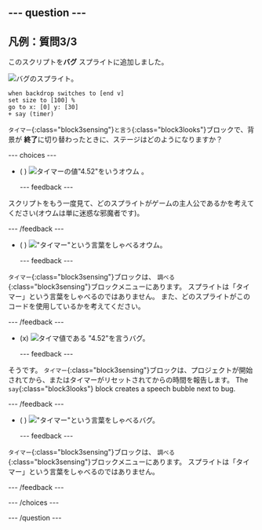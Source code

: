 --- question ---
---
凡例：質問3/3
---

このスクリプトを**バグ** スプライトに追加しました。

![バグのスプライト。](images/bug-sprite.png)

```blocks3
when backdrop switches to [end v]
set size to [100] % 
go to x: [0] y: [30] 
+ say (timer) 
```

`タイマー`{:class="block3sensing"}`と言う`{:class="block3looks"}ブロックで、背景が **終了**に切り替わったときに、ステージはどのようになりますか？

--- choices ---

- ( ) ![タイマーの値"4.52"をいうオウム 。](images/quiz_parrot_number.png)

  --- feedback ---

スクリプトをもう一度見て、どのスプライトがゲームの主人公であるかを考えてください(オウムは単に迷惑な邪魔者です)。

  --- /feedback ---

- ( ) !["タイマー"という言葉をしゃべるオウム。](images/quiz_parrot_timer.png)

  --- feedback ---

`タイマー`{:class="block3sensing"}ブロックは、 `調べる`{:class="block3sensing"}ブロックメニューにあります。 スプライトは「タイマー」という言葉をしゃべるのではありません。 また、どのスプライトがこのコードを使用しているかを考えてください。

  --- /feedback ---

- (x) ![タイマ値である "4.52"を言うバグ。](images/quiz_bug_number.png)

  --- feedback ---

そうです。 `タイマー`{:class="block3sensing"}ブロックは、プロジェクトが開始されてから、またはタイマーがリセットされてからの時間を報告します。 The `say`{:class="block3looks"} block creates a speech bubble next to bug.

  --- /feedback ---

- ( ) !["タイマー"という言葉をしゃべるバグ。](images/quiz_bug_timer.png)

  --- feedback ---

`タイマー`{:class="block3sensing"}ブロックは、 `調べる`{:class="block3sensing"}ブロックメニューにあります。 スプライトは「タイマー」という言葉をしゃべるのではありません。

  --- /feedback ---

--- /choices ---

--- /question ---






